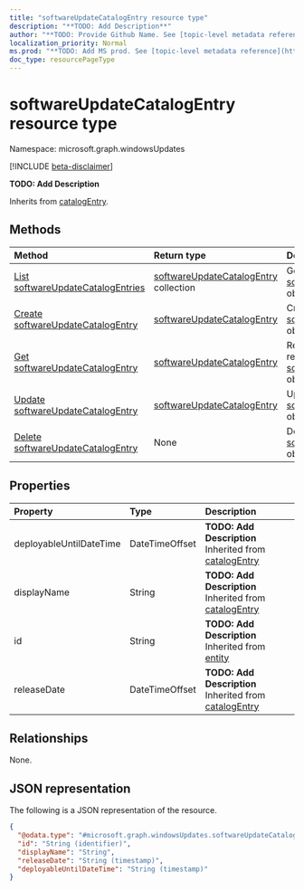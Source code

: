 ```yaml
---
title: "softwareUpdateCatalogEntry resource type"
description: "**TODO: Add Description**"
author: "**TODO: Provide Github Name. See [topic-level metadata reference](https://msgo.azurewebsites.net/add/document/guidelines/metadata.html#topic-level-metadata)**"
localization_priority: Normal
ms.prod: "**TODO: Add MS prod. See [topic-level metadata reference](https://msgo.azurewebsites.net/add/document/guidelines/metadata.html#topic-level-metadata)**"
doc_type: resourcePageType
---
```


# softwareUpdateCatalogEntry resource type

Namespace: microsoft.graph.windowsUpdates

[!INCLUDE [beta-disclaimer](../../includes/beta-disclaimer.md)]

**TODO: Add Description**


Inherits from [catalogEntry](../resources/catalogentry.md).

## Methods
|Method|Return type|Description|
|:---|:---|:---|
|[List softwareUpdateCatalogEntries](../api/softwareupdatecatalogentry-list.md)|[softwareUpdateCatalogEntry](../resources/windowsupdates-softwareupdatecatalogentry.md) collection|Get a list of the [softwareUpdateCatalogEntry](../resources/softwareupdatecatalogentry.md) objects and their properties.|
|[Create softwareUpdateCatalogEntry](../api/windowsupdates-softwareupdatecatalogentry-create.md)|[softwareUpdateCatalogEntry](../resources/windowsupdates-softwareupdatecatalogentry.md)|Create a new [softwareUpdateCatalogEntry](../resources/windowsupdates-softwareupdatecatalogentry.md) object.|
|[Get softwareUpdateCatalogEntry](../api/windowsupdates-softwareupdatecatalogentry-get.md)|[softwareUpdateCatalogEntry](../resources/windowsupdates-softwareupdatecatalogentry.md)|Read the properties and relationships of a [softwareUpdateCatalogEntry](../resources/windowsupdates-softwareupdatecatalogentry.md) object.|
|[Update softwareUpdateCatalogEntry](../api/windowsupdates-softwareupdatecatalogentry-update.md)|[softwareUpdateCatalogEntry](../resources/windowsupdates-softwareupdatecatalogentry.md)|Update the properties of a [softwareUpdateCatalogEntry](../resources/windowsupdates-softwareupdatecatalogentry.md) object.|
|[Delete softwareUpdateCatalogEntry](../api/windowsupdates-softwareupdatecatalogentry-delete.md)|None|Deletes a [softwareUpdateCatalogEntry](../resources/windowsupdates-softwareupdatecatalogentry.md) object.|

## Properties
|Property|Type|Description|
|:---|:---|:---|
|deployableUntilDateTime|DateTimeOffset|**TODO: Add Description** Inherited from [catalogEntry](../resources/windowsupdates-catalogentry.md)|
|displayName|String|**TODO: Add Description** Inherited from [catalogEntry](../resources/windowsupdates-catalogentry.md)|
|id|String|**TODO: Add Description** Inherited from [entity](../resources/windowsupdates-entity.md)|
|releaseDate|DateTimeOffset|**TODO: Add Description** Inherited from [catalogEntry](../resources/windowsupdates-catalogentry.md)|

## Relationships
None.

## JSON representation
The following is a JSON representation of the resource.
<!-- {
  "blockType": "resource",
  "keyProperty": "id",
  "@odata.type": "microsoft.graph.windowsUpdates.softwareUpdateCatalogEntry",
  "baseType": "microsoft.graph.windowsUpdates.catalogEntry",
  "openType": false
}
-->
``` json
{
  "@odata.type": "#microsoft.graph.windowsUpdates.softwareUpdateCatalogEntry",
  "id": "String (identifier)",
  "displayName": "String",
  "releaseDate": "String (timestamp)",
  "deployableUntilDateTime": "String (timestamp)"
}
```


